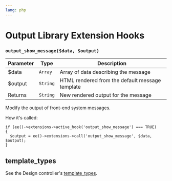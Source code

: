 ```yaml
---
lang: php
---
```


<!--
    This source file is part of the open source project
    ExpressionEngine User Guide (https://github.com/ExpressionEngine/ExpressionEngine-User-Guide)

    @link      https://expressionengine.com/
    @copyright Copyright (c) 2003-2020, Packet Tide, LLC (https://www.packettide.com)
    @license   https://expressionengine.com/license Licensed under Apache License, Version 2.0
-->

# Output Library Extension Hooks

### `output_show_message($data, $output)`

| Parameter | Type     | Description                                     |
| --------- | -------- | ----------------------------------------------- |
| \$data    | `Array`  | Array of data describing the message            |
| \$output  | `String` | HTML rendered from the default message template |
| Returns   | `String` | New rendered output for the message             |

Modify the output of front-end system messages.

How it's called:

    if (ee()->extensions->active_hook('output_show_message') === TRUE)
    {
      $output = ee()->extensions->call('output_show_message', $data, $output);
    }

## template_types

See the Design controller's [template_types](development/extension-hooks/cp/design.md#template_types).
